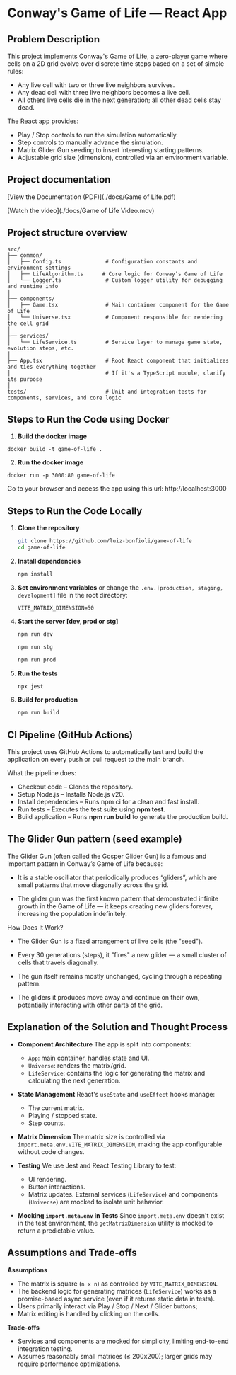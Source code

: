 # Conway's Game of Life — React App

## Problem Description

This project implements Conway's Game of Life, a zero-player game where cells on a 2D grid evolve over discrete time steps based on a set of simple rules:

* Any live cell with two or three live neighbors survives.
* Any dead cell with three live neighbors becomes a live cell.
* All others live cells die in the next generation; all other dead cells stay dead.

The React app provides:

* Play / Stop controls to run the simulation automatically.
* Step controls to manually advance the simulation.
* Matrix Glider Gun seeding to insert interesting starting patterns.
* Adjustable grid size (dimension), controlled via an environment variable.

## Project documentation
[View the Documentation (PDF)](./docs/Game of Life.pdf)

[Watch the video](./docs/Game of Life Video.mov)

## Project structure overview
```
src/
├── common/
│   ├── Config.ts              # Configuration constants and environment settings
│   ├── LifeAlgorithm.ts      # Core logic for Conway’s Game of Life 
│   └── Logger.ts              # Custom logger utility for debugging and runtime info
│
├── components/
│   ├── Game.tsx               # Main container component for the Game of Life
│   └── Universe.tsx           # Component responsible for rendering the cell grid
│
├── services/
│   └── LifeService.ts         # Service layer to manage game state, evolution steps, etc.
│
├── App.tsx                    # Root React component that initializes and ties everything together
│                              # If it's a TypeScript module, clarify its purpose
│
tests/                         # Unit and integration tests for components, services, and core logic

```

## Steps to Run the Code using Docker
1. **Build the docker image**
```shell
docker build -t game-of-life . 
```
2. **Run the docker image**
```shell
docker run -p 3000:80 game-of-life
```
Go to your browser and access the app using this url: http://localhost:3000

## Steps to Run the Code Locally

1. **Clone the repository**

   ```bash
   git clone https://github.com/luiz-bonfioli/game-of-life
   cd game-of-life
   ```

2. **Install dependencies**

   ```bash
   npm install
   ```

3. **Set environment variables**
   or change the `.env.[production, staging, development]` file in the root directory:

   ```
   VITE_MATRIX_DIMENSION=50
   ```

4. **Start the server [dev, prod or stg]**

   ```bash
   npm run dev
   ```

   ```bash
   npm run stg
   ```

   ```bash
   npm run prod
   ```

5. **Run the tests**

   ```bash
   npx jest 
   ```

6. **Build for production**

   ```bash
   npm run build
   ```

## CI Pipeline (GitHub Actions)
This project uses GitHub Actions to automatically test and build the application on every push or pull request to the main branch.

What the pipeline does:
- Checkout code – Clones the repository.
- Setup Node.js – Installs Node.js v20.
- Install dependencies – Runs npm ci for a clean and fast install.
- Run tests – Executes the test suite using **npm test**.
- Build application – Runs **npm run build** to generate the production build.

## The Glider Gun pattern (seed example)
The Glider Gun (often called the Gosper Glider Gun) is a famous and important pattern in Conway’s Game of Life because:

- It is a stable oscillator that periodically produces “gliders”, which are small patterns that move diagonally across the grid.

- The glider gun was the first known pattern that demonstrated infinite growth in the Game of Life — it keeps creating new gliders forever, increasing the population indefinitely.

How Does It Work?
- The Glider Gun is a fixed arrangement of live cells (the "seed").

- Every 30 generations (steps), it "fires" a new glider — a small cluster of cells that travels diagonally.

- The gun itself remains mostly unchanged, cycling through a repeating pattern.

- The gliders it produces move away and continue on their own, potentially interacting with other parts of the grid.

## Explanation of the Solution and Thought Process

* **Component Architecture**
  The app is split into components:

    * `App`: main container, handles state and UI.
    * `Universe`: renders the matrix/grid.
    * `LifeService`: contains the logic for generating the matrix and calculating the next generation.

* **State Management**
  React's `useState` and `useEffect` hooks manage:

    * The current matrix.
    * Playing / stopped state.
    * Step counts.

* **Matrix Dimension**
  The matrix size is controlled via `import.meta.env.VITE_MATRIX_DIMENSION`, making the app configurable without code changes.

* **Testing**
  We use Jest and React Testing Library to test:

    * UI rendering.
    * Button interactions.
    * Matrix updates.
      External services (`LifeService`) and components (`Universe`) are mocked to isolate unit behavior.

* **Mocking `import.meta.env` in Tests**
  Since `import.meta.env` doesn't exist in the test environment, the `getMatrixDimension` utility is mocked to return a predictable value.

## Assumptions and Trade-offs

**Assumptions**

* The matrix is square (`n x n`) as controlled by `VITE_MATRIX_DIMENSION`.
* The backend logic for generating matrices (`LifeService`) works as a promise-based async service (even if it returns static data in tests).
* Users primarily interact via Play / Stop / Next / Glider buttons; 
* Matrix editing is handled by clicking on the cells.

**Trade-offs**

* Services and components are mocked for simplicity, limiting end-to-end integration testing.
* Assumes reasonably small matrices (≤ 200x200); larger grids may require performance optimizations.
